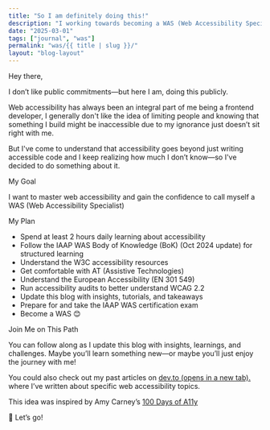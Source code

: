 ```yaml
---
title: "So I am definitely doing this!"
description: "I working towards becoming a WAS (Web Accessibility Specialist)"
date: "2025-03-01"
tags: ["journal", "was"]
permalink: "was/{{ title | slug }}/"
layout: "blog-layout"
---
```


<div class="blog">
  <p class="text-2xl font-semibold">Hey there,</p>
  <p>I don’t like public commitments—but here I am, doing this publicly.</p>
  <p>Web accessibility has always been an integral part of me being a frontend developer, I generally don't like the idea of <span class="font-semibold italic">limiting people</span> and knowing that something I build might be <span class="font-semibold italic">inaccessible</span> due to my ignorance just doesn’t sit right with me.</p>
  <p>But I've come to understand that <span class="font-semibold italic"> accessibility goes beyond just writing accessible code </span> and I keep realizing how much I don’t know—so I've decided to do something about it.</p>
  <p class="text-2xl font-semibold">My Goal</p>
  <p>I want to master web accessibility and gain the confidence to call myself a <abbr>WAS</abbr> (Web Accessibility Specialist)</p>
  <p class="text-2xl font-semibold">My Plan</p>
  <ul>
    <li>Spend at least 2 hours daily learning about accessibility</li>
    <li>Follow the IAAP WAS Body of Knowledge (BoK) (Oct 2024 update) for structured learning</li>
    <li>Understand the W3C accessibility resources</li>
    <li>Get comfortable with <abbr>AT</abbr> (Assistive Technologies)</li>
    <li>Understand the European Accessibility (EN 301 549)</li>
    <li>Run accessibility audits to better understand WCAG 2.2</li>
    <li>Update this blog with insights, tutorials, and takeaways</li>
    <li>Prepare for and take the IAAP WAS certification exam</li>
    <li>Become a WAS <span aria-hidden="true">😊</span></li>
  </ul>
   <p class="text-2xl font-semibold">Join Me on This Path</p>
  <p>You can follow along as I update this blog with insights, learnings, and challenges. Maybe you’ll learn something new—or maybe you’ll just enjoy the journey with me! </p>
  <p>You could also check out my past articles on <a href="https://dev.to/ilizette" target="_blank" rel="noopener noreferrer">dev.to (opens in a new tab).</a> where I’ve written about specific web accessibility topics.</p>
  <p>This idea was inspired by Amy Carney’s <a href="https://100daysofa11y.com/" target="_blank" rel="noopener noreferrer">100 Days of A11y</a></p>
  <p><span aria-hidden="true">🚀</span> Let’s go!</p>
<div>
